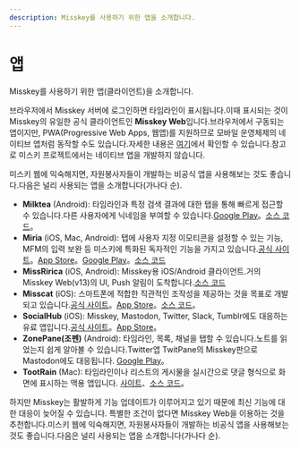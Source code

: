 ```yaml
---
description: Misskey를 사용하기 위한 앱을 소개합니다.
---
```


# 앱

Misskey를 사용하기 위한 앱(클라이언트)을 소개합니다.

브라우저에서 Misskey 서버에 로그인하면 타임라인이 표시됩니다.이때 표시되는 것이 Misskey의 유일한 공식 클라이언트인 **Misskey Web**입니다.브라우저에서 구동되는 앱이지만, PWA(Progressive Web Apps, 웹앱)를 지원하므로 모바일 운영체제의 네이티브 앱처럼 동작할 수도 있습니다.자세한 내용은 [여기](/docs/for-users/stepped-guides/how-to-use-pwa/)에서 확인할 수 있습니다.참고로 미스키 프로젝트에서는 네이티브 앱을 개발하지 않습니다.

미스키 웹에 익숙해지면, 자원봉사자들이 개발하는 비공식 앱을 사용해보는 것도 좋습니다.다음은 널리 사용되는 앱을 소개합니다(가나다 순).

- **Milktea** (Android): 타임라인과 특정 검색 결과에 대한 탭을 통해 빠르게 접근할 수 있습니다.다른 사용자에게 닉네임을 부여할 수 있습니다.[Google Play](https://play.google.com/store/apps/details?id=jp.panta.misskeyandroidclient)。[소스 코드](https://github.com/pantasystem/Milktea)。
- **Miria** (iOS, Mac, Android): 탭에 사용자 지정 이모티콘을 설정할 수 있는 기능, MFM의 입력 보완 등 미스키에 특화된 독자적인 기능을 가지고 있습니다.[공식 사이트](https://shiosyakeyakini.info/miria_web/index.html)。[App Store](https://apps.apple.com/jp/app/miria/id6449201469)。[Google Play](https://play.google.com/store/apps/details?id=info.shiosyakeyakini.miria)。[소스 코드](https://github.com/shiosyakeyakini-info/miria)
- **MissRirica** (iOS, Android): Misskey용 iOS/Android 클라이언트.거의 Misskey Web(v13)의 UI, Push 알림이 도착합니다.[소스 코드](https://github.com/fruitriin/missRirica-client)
- **Misscat** (iOS): 스마트폰에 적합한 직관적인 조작성을 제공하는 것을 목표로 개발되고 있습니다.[공식 사이트](https://yuiga.dev/misscat/)。[App Store](https://apps.apple.com/app/id1505059993)。[소스 코드](https://github.com/YuigaWada/MissCat)。
- **SocialHub** (iOS): Misskey, Mastodon, Twitter, Slack, Tumblr에도 대응하는 유료 앱입니다.[공식 사이트](https://uakihir0.github.io/socialhub/)。[App Store](https://apps.apple.com/us/app/socialhub-socialmedia-client/id1474451582)。
- **ZonePane(조펜)** (Android): 타임라인, 목록, 채널을 탭할 수 있습니다.노트를 읽었는지 쉽게 알아볼 수 있습니다.Twitter앱 TwitPane의 Misskey판으로 Mastodon에도 대응됩니다. [Google Play](https://play.google.com/store/apps/details?id=com.zonepane)。
- **TootRain** (Mac): 타임라인이나 리스트의 게시물을 실시간으로 댓글 형식으로 화면에 표시하는 맥용 앱입니다. [사이트](https://b123400.net/tootrain/ja)、[소스 코드](https://github.com/b123400/TootRain)。

하지만 Misskey는 활발하게 기능 업데이트가 이루어지고 있기 때문에 최신 기능에 대한 대응이 늦어질 수 있습니다. 특별한 조건이 없다면 Misskey Web을 이용하는 것을 추천합니다.미스키 웹에 익숙해지면, 자원봉사자들이 개발하는 비공식 앱을 사용해보는 것도 좋습니다.다음은 널리 사용되는 앱을 소개합니다(가나다 순).
